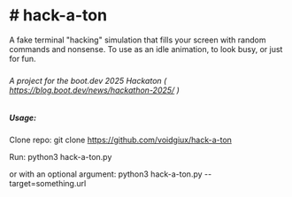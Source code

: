 # \# hack-a-ton

A fake terminal "hacking" simulation that fills your screen with random commands and nonsense. To use as an idle animation, to look busy, or just for fun.

##### 

###### A project for the boot.dev 2025 Hackaton ( https://blog.boot.dev/news/hackathon-2025/ )

##### 

##### Usage:

Clone repo: git clone https://github.com/voidgiux/hack-a-ton

Run: python3 hack-a-ton.py

or with an optional argument: python3 hack-a-ton.py --target=something.url

